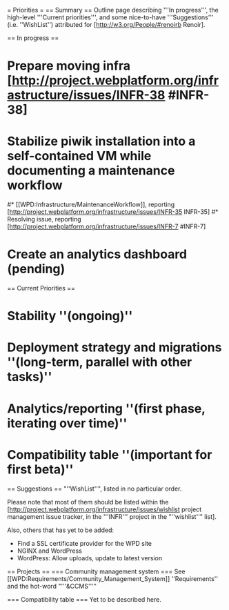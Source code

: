= Priorities =
== Summary ==
Outline page describing '''In progress''', the high-level '''Current priorities''', and some nice-to-have '''Suggestions''' (i.e. ''WishList'') attributed for  [http://w3.org/People/#renoirb Renoir].

== In progress ==
# Prepare moving infra [http://project.webplatform.org/infrastructure/issues/INFR-38 #INFR-38]
# Stabilize piwik installation into a self-contained VM while documenting a maintenance workflow
#* [[WPD:Infrastructure/MaintenanceWorkflow]], reporting [http://project.webplatform.org/infrastructure/issues/INFR-35 INFR-35]
#* Resolving issue, reporting [http://project.webplatform.org/infrastructure/issues/INFR-7 #INFR-7]
# Create an analytics dashboard (pending)

== Current Priorities ==
# Stability ''(ongoing)''
# Deployment strategy and migrations ''(long-term, parallel with other tasks)''
# Analytics/reporting ''(first phase, iterating over time)''
# Compatibility table ''(important for first beta)''

== Suggestions ==
"''WishList''", listed in no particular order.

Please note that most of them should be listed within the [http://project.webplatform.org/infrastructure/issues/wishlist project management issue tracker, in the '''INFR''' project in the "''wishlist''" list].

Also, others that has yet to be added:
* Find a SSL certificate provider for the WPD site
* NGINX and WordPress
* WordPress: Allow uploads, update to latest version

== Projects ==
=== Community management system ===
See [[WPD:Requirements/Community_Management_System]] ''Requirements'' and the hot-word "'''&CCMS'''"

=== Compatibility table ===
Yet to be described here.